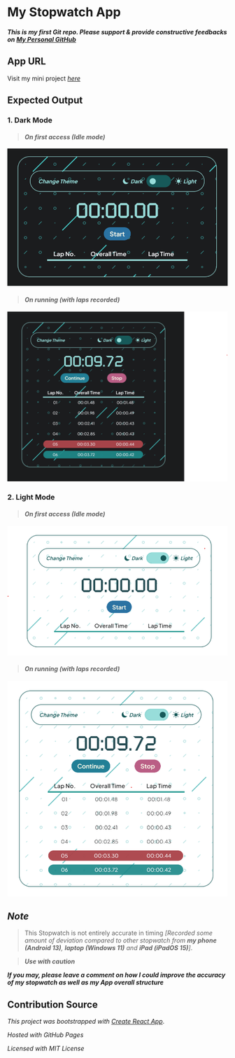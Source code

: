 # My Stopwatch App

#### _This is my first Git repo. Please support & provide constructive feedbacks on [My Personal GitHub](https://github.com/Thomas-Hoang-04)_

## App URL

Visit my mini project [_here_](https://thomas-hoang-04.github.io/stopwatch/)

## Expected Output

### 1. Dark Mode

> #### _On first access (Idle mode)_

![Stopwatch in Idle mode - Dark theme](https://raw.githubusercontent.com/Thomas-Hoang-04/stopwatch/main/public/demo/stopwatch-demo-darkmodeidle.png)

> #### _On running (with laps recorded)_

![Stopwatch in Active mode - Dark theme](https://raw.githubusercontent.com/Thomas-Hoang-04/stopwatch/main/public/demo/stopwatch-demo-darkmoderunning.png)

### 2. Light Mode

> #### _On first access (Idle mode)_

![Stopwatch in Idle mode - Light theme](https://raw.githubusercontent.com/Thomas-Hoang-04/stopwatch/main/public/demo/Stopwatch-demo-lightmodeidle.png)

> #### _On running (with laps recorded)_

![Stopwatch in Active mode - Light theme](https://raw.githubusercontent.com/Thomas-Hoang-04/stopwatch/main/public/demo/Stopwatch-demo-lightmoderunning.png)

## _**Note**_

> This Stopwatch is not entirely accurate in timing _[Recorded some amount of deviation compared to other stopwatch from **my phone (Android 13)**, **laptop (Windows 11)** and **iPad (iPadOS 15)**]_.           

>_**Use with caution**_

_**If you may, please leave a comment on how I could improve the accuracy of my stopwatch as well as my App overall structure**_

## Contribution Source

_This project was bootstrapped with_ [_Create React App_](https://github.com/facebook/create-react-app).

_Hosted with GitHub Pages_

_Licensed with MIT License_
